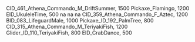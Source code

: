 CID_461_Athena_Commando_M_DriftSummer, 1500
Pickaxe_Flamingo, 1200
EID_UkuleleTime, 500
na
na
na
CID_359_Athena_Commando_F_Aztec, 1200
BID_083_LifeguardMale, 1000
Pickaxe_ID_192_PalmTree, 800
CID_315_Athena_Commando_M_TeriyakiFish, 1200
Glider_ID_110_TeriyakiFish, 800
EID_CrabDance, 500
